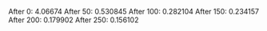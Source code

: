 After 0: 4.06674
After 50: 0.530845
After 100: 0.282104
After 150: 0.234157
After 200: 0.179902
After 250: 0.156102